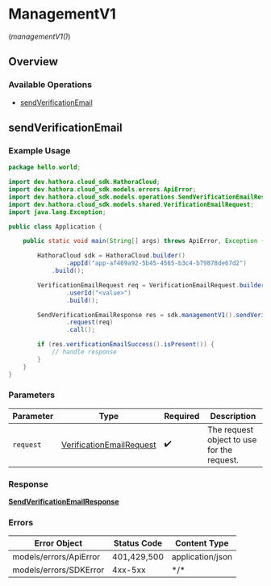 # ManagementV1
(*managementV1()*)

## Overview

 

### Available Operations

* [sendVerificationEmail](#sendverificationemail)

## sendVerificationEmail

### Example Usage

```java
package hello.world;

import dev.hathora.cloud_sdk.HathoraCloud;
import dev.hathora.cloud_sdk.models.errors.ApiError;
import dev.hathora.cloud_sdk.models.operations.SendVerificationEmailResponse;
import dev.hathora.cloud_sdk.models.shared.VerificationEmailRequest;
import java.lang.Exception;

public class Application {

    public static void main(String[] args) throws ApiError, Exception {

        HathoraCloud sdk = HathoraCloud.builder()
                .appId("app-af469a92-5b45-4565-b3c4-b79878de67d2")
            .build();

        VerificationEmailRequest req = VerificationEmailRequest.builder()
                .userId("<value>")
                .build();

        SendVerificationEmailResponse res = sdk.managementV1().sendVerificationEmail()
                .request(req)
                .call();

        if (res.verificationEmailSuccess().isPresent()) {
            // handle response
        }
    }
}
```

### Parameters

| Parameter                                                                   | Type                                                                        | Required                                                                    | Description                                                                 |
| --------------------------------------------------------------------------- | --------------------------------------------------------------------------- | --------------------------------------------------------------------------- | --------------------------------------------------------------------------- |
| `request`                                                                   | [VerificationEmailRequest](../../models/shared/VerificationEmailRequest.md) | :heavy_check_mark:                                                          | The request object to use for the request.                                  |

### Response

**[SendVerificationEmailResponse](../../models/operations/SendVerificationEmailResponse.md)**

### Errors

| Error Object           | Status Code            | Content Type           |
| ---------------------- | ---------------------- | ---------------------- |
| models/errors/ApiError | 401,429,500            | application/json       |
| models/errors/SDKError | 4xx-5xx                | \*\/*                  |
